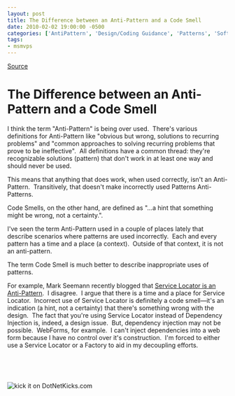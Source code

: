```yaml
---
layout: post
title: The Difference between an Anti-Pattern and a Code Smell
date: 2010-02-02 19:00:00 -0500
categories: ['AntiPattern', 'Design/Coding Guidance', 'Patterns', 'Software Development', 'Software Development Guidance']
tags:
- msmvps
---
```

[Source](http://blogs.msmvps.com/peterritchie/2010/02/03/the-difference-between-an-anti-pattern-and-a-code-smell/ "Permalink to The Difference between an Anti-Pattern and a Code Smell")

# The Difference between an Anti-Pattern and a Code Smell

I think the term "Anti-Pattern" is being over used.  There's various definitions for Anti-Pattern like "obvious but wrong, solutions to recurring problems" and "common approaches to solving recurring problems that prove to be ineffective".  All definitions have a common thread: they're recognizable solutions (pattern) that don't work in at least one way and should never be used.

This means that anything that does work, when used correctly, isn't an Anti-Pattern.  Transitively, that doesn't make incorrectly used Patterns Anti-Patterns.

Code Smells, on the other hand, are defined as "…a hint that something might be wrong, not a certainty.".

I've seen the term Anti-Pattern used in a couple of places lately that describe scenarios where patterns are used incorrectly.  Each and every pattern has a time and a place (a context).  Outside of that context, it is not an anti-pattern.

The term Code Smell is much better to describe inappropriate uses of patterns.

For example, Mark Seemann recently blogged that [Service Locator is an Anti-Pattern][1].  I disagree.  I argue that there is a time and a place for Service Locator.  Incorrect use of Service Locator is definitely a code smell—it's an indication (a hint, not a certainty) that there's something wrong with the design.  The fact that you're using Service Locator instead of Dependency Injection is, indeed, a design issue.  But, dependency injection may not be possible.  WebForms, for example.  I can't inject dependencies into a web form because I have no control over it's construction.  I'm forced to either use a Service Locator or a Factory to aid in my decoupling efforts.

 

 

![kick it on DotNetKicks.com][2]

[1]: http://blog.ploeh.dk/2010/02/03/ServiceLocatorIsAnAntiPattern.aspx
[2]: http://www.dotnetkicks.com/Services/Images/KickItImageGenerator.ashx?url=http%3a%2f%2fmsmvps.com%2fblogs%2fpeterritchie%2farchive%2f2010%2f02%2f03%2fthe-difference-between-an-anti-pattern-and-a-code-smell.aspx

